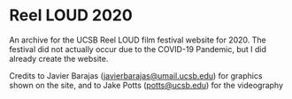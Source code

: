 # Reel LOUD 2020
An archive for the UCSB Reel LOUD film festival website for 2020. The festival did not actually occur due to the COVID-19 Pandemic,
but I did already create the website.

Credits to Javier Barajas (javierbarajas@umail.ucsb.edu) for graphics shown on the site, and to Jake Potts (potts@ucsb.edu) for the videography
